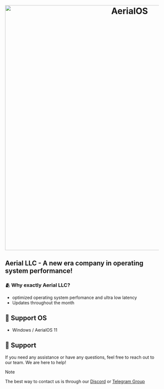 <h1 align="center">
  <img src="https://github.com/Delusion-LLC/.github/blob/main/profile/wallpaper.jpg" alt="AerialOS" width="800"></a>
</h1>

## Aerial LLC - A new era company in operating system performance!

### 🫂 Why exactly Aerial LLC?
- optimized operating system perfomance and ultra low latency
- Updates throughout the month

## 🤖 Support OS
- Windows / AerialOS 11

## 🤝 Support
If you need any assistance or have any questions, feel free to reach out to our team. We are here to help!
> [!NOTE]
> The best way to contact us is through our [Discord](https://dsc.gg/aerialos) or [Telegram Group](https://t.me/+_AGse0FWWldlZTZi)
